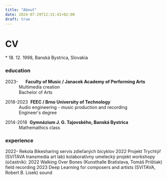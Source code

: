 ```yaml
---
title: "About"
date: 2024-07-29T12:31:41+02:00
draft: true
---
```


# CV


\* 18. 12. 1998, Banská Bystrica, Slovakia
### education
2023-&nbsp;&nbsp;&nbsp;&nbsp;&nbsp;
**Faculty of Music / Janacek Academy of Performing Arts**  
&nbsp;&nbsp;&nbsp;&nbsp;&nbsp;&nbsp;&nbsp;&nbsp;&nbsp;&nbsp;
Multimedia creation  
&nbsp;&nbsp;&nbsp;&nbsp;&nbsp;&nbsp;&nbsp;&nbsp;&nbsp;&nbsp;
Bachelor of Arts

2018-2023
&nbsp;**FEEC / Brno University of Technology**  
&nbsp;&nbsp;&nbsp;&nbsp;&nbsp;&nbsp;&nbsp;&nbsp;&nbsp;&nbsp;
Audio engineering - music production and recording  
&nbsp;&nbsp;&nbsp;&nbsp;&nbsp;&nbsp;&nbsp;&nbsp;&nbsp;&nbsp;
Engineer's degree

2014-2018 
&nbsp;**Gymnázium J. G. Tajovského, Banská Bystrica**  
&nbsp;&nbsp;&nbsp;&nbsp;&nbsp;&nbsp;&nbsp;&nbsp;&nbsp;&nbsp;
Mathemathics class

### experience
2022- Rekola Bikesharing
servis zdieľaných bicyklov
2022 Projekt Trychtýř (SVITAVA transmedia art lab)
kolaboratívny umelecký projekt
workshopy (účastník):
2022 Walking Over Bones (Kunsthalle Bratislava, Tomáš Prištiak)
field recording
2023 Deep Learning for composers and artists (SVITAVA, Robert B. Lisek)
sound
